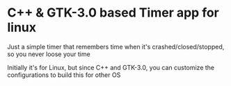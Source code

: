 # C++ & GTK-3.0 based Timer app for linux

Just a simple timer that remembers time when it's crashed/closed/stopped, so you never loose your time

Initially it's for Linux, but since C++ and GTK-3.0, you can customize the configurations to build this for other OS
